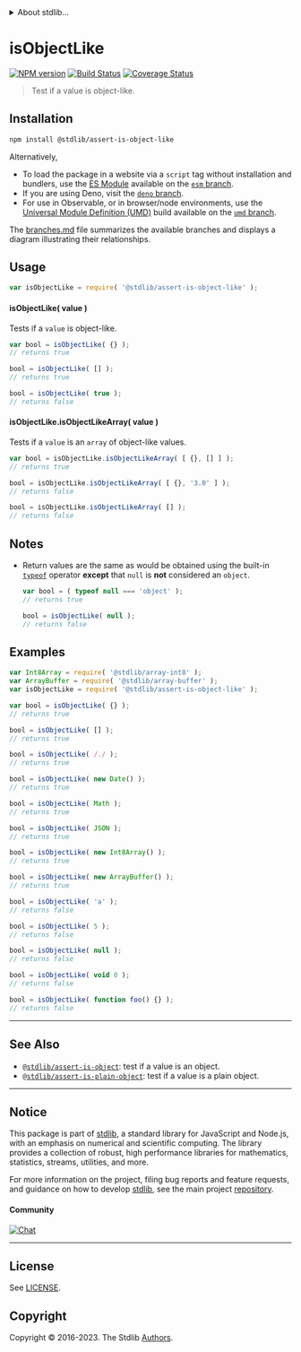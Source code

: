 <!--

@license Apache-2.0

Copyright (c) 2018 The Stdlib Authors.

Licensed under the Apache License, Version 2.0 (the "License");
you may not use this file except in compliance with the License.
You may obtain a copy of the License at

   http://www.apache.org/licenses/LICENSE-2.0

Unless required by applicable law or agreed to in writing, software
distributed under the License is distributed on an "AS IS" BASIS,
WITHOUT WARRANTIES OR CONDITIONS OF ANY KIND, either express or implied.
See the License for the specific language governing permissions and
limitations under the License.

-->


<details>
  <summary>
    About stdlib...
  </summary>
  <p>We believe in a future in which the web is a preferred environment for numerical computation. To help realize this future, we've built stdlib. stdlib is a standard library, with an emphasis on numerical and scientific computation, written in JavaScript (and C) for execution in browsers and in Node.js.</p>
  <p>The library is fully decomposable, being architected in such a way that you can swap out and mix and match APIs and functionality to cater to your exact preferences and use cases.</p>
  <p>When you use stdlib, you can be absolutely certain that you are using the most thorough, rigorous, well-written, studied, documented, tested, measured, and high-quality code out there.</p>
  <p>To join us in bringing numerical computing to the web, get started by checking us out on <a href="https://github.com/stdlib-js/stdlib">GitHub</a>, and please consider <a href="https://opencollective.com/stdlib">financially supporting stdlib</a>. We greatly appreciate your continued support!</p>
</details>

# isObjectLike

[![NPM version][npm-image]][npm-url] [![Build Status][test-image]][test-url] [![Coverage Status][coverage-image]][coverage-url] <!-- [![dependencies][dependencies-image]][dependencies-url] -->

> Test if a value is object-like.

<section class="installation">

## Installation

```bash
npm install @stdlib/assert-is-object-like
```

Alternatively,

-   To load the package in a website via a `script` tag without installation and bundlers, use the [ES Module][es-module] available on the [`esm` branch][esm-url].
-   If you are using Deno, visit the [`deno` branch][deno-url].
-   For use in Observable, or in browser/node environments, use the [Universal Module Definition (UMD)][umd] build available on the [`umd` branch][umd-url].

The [branches.md][branches-url] file summarizes the available branches and displays a diagram illustrating their relationships.

</section>

<section class="usage">

## Usage

```javascript
var isObjectLike = require( '@stdlib/assert-is-object-like' );
```

#### isObjectLike( value )

Tests if a `value` is object-like.

```javascript
var bool = isObjectLike( {} );
// returns true

bool = isObjectLike( [] );
// returns true

bool = isObjectLike( true );
// returns false
```

#### isObjectLike.isObjectLikeArray( value )

Tests if a `value` is an `array` of object-like values.

```javascript
var bool = isObjectLike.isObjectLikeArray( [ {}, [] ] );
// returns true

bool = isObjectLike.isObjectLikeArray( [ {}, '3.0' ] );
// returns false

bool = isObjectLike.isObjectLikeArray( [] );
// returns false
```

</section>

<!-- /.usage -->

<section class="notes">

## Notes

-   Return values are the same as would be obtained using the built-in [`typeof`][type-of] operator **except** that `null` is **not** considered an `object`.

    ```javascript
    var bool = ( typeof null === 'object' );
    // returns true

    bool = isObjectLike( null );
    // returns false
    ```

</section>

<!-- /.notes -->

<section class="examples">

## Examples

<!-- eslint-disable no-empty-function, no-restricted-syntax -->

<!-- eslint no-undef: "error" -->

```javascript
var Int8Array = require( '@stdlib/array-int8' );
var ArrayBuffer = require( '@stdlib/array-buffer' );
var isObjectLike = require( '@stdlib/assert-is-object-like' );

var bool = isObjectLike( {} );
// returns true

bool = isObjectLike( [] );
// returns true

bool = isObjectLike( /./ );
// returns true

bool = isObjectLike( new Date() );
// returns true

bool = isObjectLike( Math );
// returns true

bool = isObjectLike( JSON );
// returns true

bool = isObjectLike( new Int8Array() );
// returns true

bool = isObjectLike( new ArrayBuffer() );
// returns true

bool = isObjectLike( 'a' );
// returns false

bool = isObjectLike( 5 );
// returns false

bool = isObjectLike( null );
// returns false

bool = isObjectLike( void 0 );
// returns false

bool = isObjectLike( function foo() {} );
// returns false
```

</section>

<!-- /.examples -->

<!-- Section for related `stdlib` packages. Do not manually edit this section, as it is automatically populated. -->

<section class="related">

* * *

## See Also

-   <span class="package-name">[`@stdlib/assert-is-object`][@stdlib/assert/is-object]</span><span class="delimiter">: </span><span class="description">test if a value is an object.</span>
-   <span class="package-name">[`@stdlib/assert-is-plain-object`][@stdlib/assert/is-plain-object]</span><span class="delimiter">: </span><span class="description">test if a value is a plain object.</span>

</section>

<!-- /.related -->

<!-- Section for all links. Make sure to keep an empty line after the `section` element and another before the `/section` close. -->


<section class="main-repo" >

* * *

## Notice

This package is part of [stdlib][stdlib], a standard library for JavaScript and Node.js, with an emphasis on numerical and scientific computing. The library provides a collection of robust, high performance libraries for mathematics, statistics, streams, utilities, and more.

For more information on the project, filing bug reports and feature requests, and guidance on how to develop [stdlib][stdlib], see the main project [repository][stdlib].

#### Community

[![Chat][chat-image]][chat-url]

---

## License

See [LICENSE][stdlib-license].


## Copyright

Copyright &copy; 2016-2023. The Stdlib [Authors][stdlib-authors].

</section>

<!-- /.stdlib -->

<!-- Section for all links. Make sure to keep an empty line after the `section` element and another before the `/section` close. -->

<section class="links">

[npm-image]: http://img.shields.io/npm/v/@stdlib/assert-is-object-like.svg
[npm-url]: https://npmjs.org/package/@stdlib/assert-is-object-like

[test-image]: https://github.com/stdlib-js/assert-is-object-like/actions/workflows/test.yml/badge.svg?branch=main
[test-url]: https://github.com/stdlib-js/assert-is-object-like/actions/workflows/test.yml?query=branch:main

[coverage-image]: https://img.shields.io/codecov/c/github/stdlib-js/assert-is-object-like/main.svg
[coverage-url]: https://codecov.io/github/stdlib-js/assert-is-object-like?branch=main

<!--

[dependencies-image]: https://img.shields.io/david/stdlib-js/assert-is-object-like.svg
[dependencies-url]: https://david-dm.org/stdlib-js/assert-is-object-like/main

-->

[chat-image]: https://img.shields.io/gitter/room/stdlib-js/stdlib.svg
[chat-url]: https://app.gitter.im/#/room/#stdlib-js_stdlib:gitter.im

[stdlib]: https://github.com/stdlib-js/stdlib

[stdlib-authors]: https://github.com/stdlib-js/stdlib/graphs/contributors

[umd]: https://github.com/umdjs/umd
[es-module]: https://developer.mozilla.org/en-US/docs/Web/JavaScript/Guide/Modules

[deno-url]: https://github.com/stdlib-js/assert-is-object-like/tree/deno
[umd-url]: https://github.com/stdlib-js/assert-is-object-like/tree/umd
[esm-url]: https://github.com/stdlib-js/assert-is-object-like/tree/esm
[branches-url]: https://github.com/stdlib-js/assert-is-object-like/blob/main/branches.md

[stdlib-license]: https://raw.githubusercontent.com/stdlib-js/assert-is-object-like/main/LICENSE

[type-of]: https://developer.mozilla.org/en-US/docs/Web/JavaScript/Reference/Operators/typeof

<!-- <related-links> -->

[@stdlib/assert/is-object]: https://github.com/stdlib-js/assert-is-object

[@stdlib/assert/is-plain-object]: https://github.com/stdlib-js/assert-is-plain-object

<!-- </related-links> -->

</section>

<!-- /.links -->
